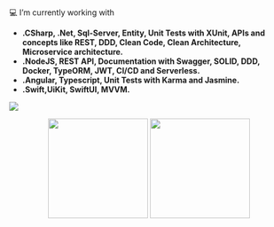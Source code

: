💻 I’m currently working with 
- **.CSharp, .Net, Sql-Server, Entity, Unit Tests with XUnit, APIs and concepts like REST, DDD, Clean Code, Clean Architecture, Microservice architecture.**
- **.NodeJS, REST API, Documentation with Swagger, SOLID, DDD, Docker, TypeORM, JWT, CI/CD and Serverless.**
- **.Angular, Typescript, Unit Tests with Karma and Jasmine.**
- **.Swift,UiKit, SwiftUI, MVVM.**


<a href="https://www.linkedin.com/in/linconl-rufino-a790bb189" target="_blank"><img src="https://img.shields.io/badge/-LinkedIn-%230077B5?style=for-the-badge&logo=linkedin&logoColor=white" target="_blank"></a>

<div align="center">
  <img height="180em" src="https://github-readme-stats.vercel.app/api/top-langs/?username=linconlrufino&hide=html,css,hack,ejs&layout=compact&show_icons=true&theme=ocean_dark" />
  <img height="180em" src="https://github-readme-stats.vercel.app/api?username=linconlrufino&hide=contribs&show_icons=true&theme=ocean_dark" />
</div>
